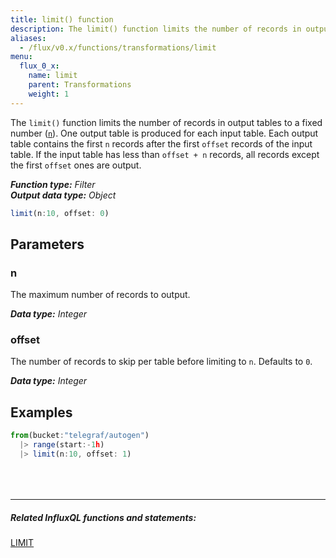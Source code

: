 ```yaml
---
title: limit() function
description: The limit() function limits the number of records in output tables to a fixed number (n).
aliases:
  - /flux/v0.x/functions/transformations/limit
menu:
  flux_0_x:
    name: limit
    parent: Transformations
    weight: 1
---
```


The `limit()` function limits the number of records in output tables to a fixed number ([`n`](#n)).
One output table is produced for each input table.
Each output table contains the first `n` records after the first `offset` records of the input table.
If the input table has less than `offset + n` records, all records except the first `offset` ones are output.

_**Function type:** Filter_  
_**Output data type:** Object_

```js
limit(n:10, offset: 0)
```

## Parameters

### n
The maximum number of records to output.

_**Data type:** Integer_

### offset
The number of records to skip per table before limiting to `n`.
Defaults to `0`.

_**Data type:** Integer_

## Examples
```js
from(bucket:"telegraf/autogen")
  |> range(start:-1h)
  |> limit(n:10, offset: 1)
```

<hr style="margin-top:4rem"/>

##### Related InfluxQL functions and statements:
[LIMIT](/influxdb/latest/query_language/data_exploration/#the-limit-and-slimit-clauses)  
